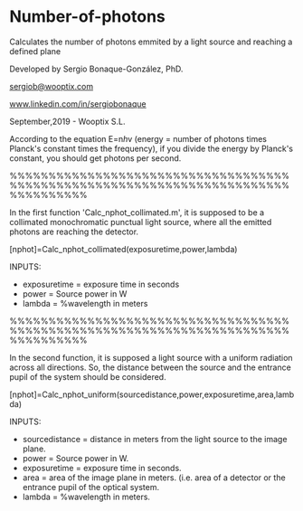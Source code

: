 # Number-of-photons
Calculates the number of photons emmited by a light source and reaching a defined plane

Developed by Sergio Bonaque-González, PhD.

sergiob@wooptix.com

www.linkedin.com/in/sergiobonaque

September,2019 - Wooptix S.L.

According to the equation E=n*h*v (energy = number of photons times Planck's constant times the frequency), 
if you divide the energy by Planck's constant, you should get photons per second.

%%%%%%%%%%%%%%%%%%%%%%%%%%%%%%%%%%%%%%%%%%%%%%%%%%%%%%%%%%%%%%%%%%%%%%%%%%%%%%%%%%

In the first function 'Calc_nphot_collimated.m', it is supposed to be a collimated monochromatic punctual light source, where all the emitted photons are reaching the detector.

[nphot]=Calc_nphot_collimated(exposuretime,power,lambda)

INPUTS:
- exposuretime = exposure time in seconds
- power = Source power in W
- lambda = %wavelength in meters

%%%%%%%%%%%%%%%%%%%%%%%%%%%%%%%%%%%%%%%%%%%%%%%%%%%%%%%%%%%%%%%%%%%%%%%%%%%%%%%%%%

In the second function, it is supposed a light source with a uniform radiation across all
directions. So, the distance between the source and the entrance pupil of the system should be considered.

[nphot]=Calc_nphot_uniform(sourcedistance,power,exposuretime,area,lambda)

INPUTS:
- sourcedistance = distance in meters from the light source to the image
plane.
- power = Source power in W.
- exposuretime = exposure time in seconds.
- area = area of the image plane in meters. (i.e. area of a detector or the
entrance pupil of the optical system.
- lambda = %wavelength in meters.
